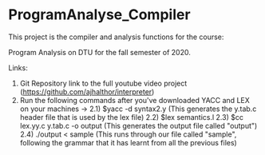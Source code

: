 # ProgramAnalyse_Compiler

This project is the compiler and analysis functions for the course:

Program Analysis on DTU for the fall semester of 2020.

Links: 
1) Git Repository link to the full youtube video project (https://github.com/ajhalthor/interpreter) 
2) Run the following commands after you've downloaded YACC and LEX on your machines ->
    2.1) $yacc -d syntax2.y (This generates the y.tab.c header file that is used by the lex file)
    2.2) $lex semantics.l
    2.3) $cc lex.yy.c y.tab.c -o output (This generates the output file called "output")
    2.4) ./output < sample (This runs through our file called "sample", following the grammar that it has learnt from all the previous files)